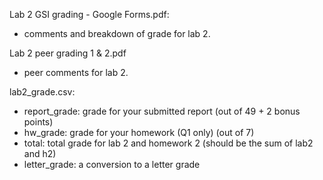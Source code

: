 Lab 2 GSI grading - Google Forms.pdf:

- comments and breakdown of grade for lab 2. 

Lab 2 peer grading 1 & 2.pdf

- peer comments for lab 2.

lab2_grade.csv:

- report_grade: grade for your submitted report (out of 49 + 2 bonus points)
- hw_grade: grade for your homework (Q1 only) (out of 7)
- total: total grade for lab 2 and homework 2 (should be the sum of lab2 and h2)
- letter_grade: a conversion to a letter grade